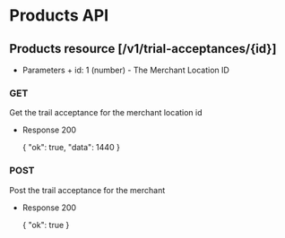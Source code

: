 # Products API
## Products resource [/v1/trial-acceptances/{id}]
   + Parameters
    + id: 1 (number) - The Merchant Location ID


### GET
  Get the trail acceptance for the merchant location id
 + Response 200

     {
       "ok": true,
       "data": 1440
     }

### POST
  Post the trail acceptance for the merchant
  + Response 200

    {
      "ok": true
    }
